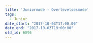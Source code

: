 ```yaml
---
title: 'Juniormøde - Overlevelsesmøde'
tags:
  - Junior
date_start: "2017-10-03T17:00:00"
date_end: "2017-10-03T19:00:00"
old_id: 6896
---
```


